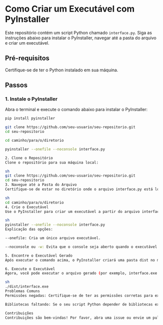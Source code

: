 # Como Criar um Executável com PyInstaller

Este repositório contém um script Python chamado `interface.py`. Siga as instruções abaixo para instalar o PyInstaller, navegar até a pasta do arquivo e criar um executável.

## Pré-requisitos

Certifique-se de ter o Python instalado em sua máquina.

## Passos

### 1. Instale o PyInstaller

Abra o terminal e execute o comando abaixo para instalar o PyInstaller:
```sh
pip install pyinstaller

git clone https://github.com/seu-usuario/seu-repositorio.git
cd seu-repositorio

cd caminho/para/o/diretorio

pyinstaller --onefile --noconsole interface.py

2. Clone o Repositório
Clone o repositório para sua máquina local:

sh
git clone https://github.com/seu-usuario/seu-repositorio.git
cd seu-repositorio
3. Navegue até a Pasta do Arquivo
Certifique-se de estar no diretório onde o arquivo interface.py está localizado:

sh
cd caminho/para/o/diretorio
4. Crie o Executável
Use o PyInstaller para criar um executável a partir do arquivo interface.py sem abrir o console:

sh
pyinstaller --onefile --noconsole interface.py
Explicação das opções:

--onefile: Cria um único arquivo executável.

--noconsole ou -w: Evita que o console seja aberto quando o executável for executado.

5. Encontre o Executável Gerado
Após executar o comando acima, o PyInstaller criará uma pasta dist no mesmo diretório onde o comando foi executado. O executável estará localizado dentro dessa pasta.

6. Execute o Executável
Agora, você pode executar o arquivo gerado (por exemplo, interface.exe no Windows) sem abrir o console:

sh
./dist/interface.exe
Problemas Comuns
Permissões negadas: Certifique-se de ter as permissões corretas para executar o arquivo.

Bibliotecas faltando: Se o seu script Python depender de bibliotecas externas, certifique-se de que elas estejam instaladas no ambiente onde o PyInstaller é executado.

Contribuições
Contribuições são bem-vindas! Por favor, abra uma issue ou envie um pull request se você tiver sugestões ou melhorias.

